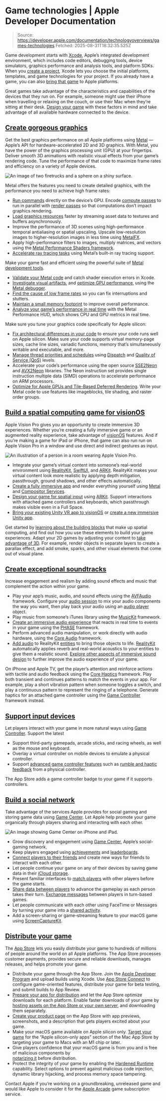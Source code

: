 # Game technologies | Apple Developer Documentation

> Source: https://developer.apple.com/documentation/technologyoverviews/games-technologies
> Fetched: 2025-08-31T18:32:35.525Z

Game development starts with [Xcode](https://developer.apple.com/documentation/Xcode), Apple’s integrated development environment, which includes code editors, debugging tools, device simulators, graphics performance and analysis tools, and platform SDKs. When you [create a project](https://developer.apple.com/documentation/Xcode/creating-an-xcode-project-for-an-app), Xcode lets you choose the initial platforms, templates, and game technologies for your project. If you already have a game, you can also [bring that game](https://developer.apple.com/games/game-porting-toolkit/) to Apple platforms.

Great games take advantage of the characteristics and capabilities of the devices that they run on. For example, someone might use their iPhone when travelling or relaxing on the couch, or use their Mac when they’re sitting at their desk. [Design your game](https://developer.apple.com/design/Human-Interface-Guidelines/designing-for-games) with these factors in mind and take advantage of all available hardware connected to the device.

## [Create gorgeous graphics](https://developer.apple.com/documentation/technologyoverviews/games-technologies#Create-gorgeous-graphics)

Get the best graphics performance on all Apple platforms using [Metal](https://developer.apple.com/metal/) — Apple’s API for hardware-accelerated 2D and 3D graphics. With Metal, you have the power of the graphics processing unit (GPU) at your fingertips. Deliver smooth 3D animations with realistic visual effects from your game’s rendering code. Tune the performance of that code to maximize frame rates and efficiency on a variety of Apple devices.

![An image of two firetrucks and a sphere on a shiny surface.](https://docs-assets.developer.apple.com/published/031dac453d58a6b47b9cee6c72118e4b/game-technologies-metal-ray-tracing-ipad%402x.png)

Metal offers the features you need to create detailed graphics, with the performance you need to achieve high frame rates:

- [Run commands](https://developer.apple.com/documentation/Metal/setting-up-a-command-structure) directly on the device’s GPU. Encode [compute passes](https://developer.apple.com/documentation/Metal/compute-passes) to run in parallel with [render passes](https://developer.apple.com/documentation/Metal/render-passes) so that computations don’t impact graphics rendering.
- [Load graphics resources](https://developer.apple.com/documentation/Metal/resource-loading) faster by streaming asset data to textures and buffers asynchronously.
- Improve the performance of 3D scenes using high-performance temporal antialiasing or spatial upscaling. Upscale low-resolution images to higher-resolution images in less time using [MetalFX](https://developer.apple.com/documentation/MetalFX).
- Apply high-performance filters to images, multiply matrices, and vectors using the [Metal Performance Shaders framework](https://developer.apple.com/documentation/MetalPerformanceShaders).
- [Accelerate ray tracing tasks](https://developer.apple.com/documentation/Metal/accelerating-ray-tracing-using-metal) using Metal’s built-in ray tracing support.

Make your game fast and efficient using the powerful suite of [Metal development tools](https://developer.apple.com/documentation/Xcode/Metal-developer-workflows).

- [Validate your Metal code](https://developer.apple.com/documentation/Xcode/Validating-your-apps-Metal-API-usage) and catch shader execution errors in Xcode.
- [Investigate visual artifacts](https://developer.apple.com/documentation/Xcode/Debugging-the-shaders-within-a-draw-command-or-compute-dispatch), and [optimize GPU performance](https://developer.apple.com/documentation/Xcode/Optimizing-GPU-performance), using the [Metal debugger](https://developer.apple.com/documentation/Xcode/Metal-debugger).
- [Find the cause of low frame rates](https://developer.apple.com/documentation/Xcode/Analyzing-the-performance-of-your-Metal-app) so you can fix interruptions and stutters.
- [Maintain a small memory footprint](https://developer.apple.com/videos/play/wwdc2022/10106) to improve overall performance.
- [Analyze your game’s performance in real time](https://developer.apple.com/documentation/xcode/monitoring-your-metal-apps-graphics-performance/) with the Metal Performance HUD, which shows CPU and GPU metrics in real time.

Make sure you tune your graphics code specifically for Apple silicon:

- [Fix architectural differences in your code](https://developer.apple.com/documentation/Apple-Silicon/addressing-architectural-differences-in-your-macos-code) to ensure your code runs well on Apple silicon. Make sure your code supports virtual memory-page sizes, cache line sizes, variadic functions, memory that’s simultaneously writable and executable, and more.
- [Manage thread priorities and schedules](https://developer.apple.com/documentation/Apple-Silicon/tuning-your-code-s-performance-for-apple-silicon) using [Dispatch](https://developer.apple.com/documentation/Dispatch) and [Quality of Service (QoS)](https://developer.apple.com/documentation/Dispatch/DispatchQoS) levels.
- Accelerate your code’s performance using the open source [SSE2Neon](https://github.com/DLTcollab/sse2neon) and [AVX2Neon](https://github.com/kunpengcompute/AvxToNeon) libraries. The Neon instruction set provides single instruction multiple data (SIMD) operations to accelerate performance on ARM processors.
- [Optimize for Apple GPUs and Tile-Based Deferred Rendering](https://developer.apple.com/documentation/Metal/tailor-your-apps-for-apple-gpus-and-tile-based-deferred-rendering). Write your Metal code to use features like imageblocks, tile shading, and raster order groups.

## [Build a spatial computing game for visionOS](https://developer.apple.com/documentation/technologyoverviews/games-technologies#Build-a-spatial-computing-game-for-visionOS)

Apple Vision Pro gives you an opportunity to create immersive 3D experiences. Whether you’re creating a fully immersive game or an augmented reality experience, take advantage of [visionOS](https://developer.apple.com/documentation/visionOS) features. And if you’re making a game for iPad or iPhone, that game can also run run on Apple Vision Pro in a window and use direct and indirect gestures as input.

![An illustration of a person in a room wearing Apple Vision Pro.](https://docs-assets.developer.apple.com/published/00628015888b5190387bdc0318319846/spatial-computing-visionos%402x.png)

- Integrate your game’s virtual content into someone’s real-world environment using [RealityKit](https://developer.apple.com/documentation/RealityKit), [SwiftUI](https://developer.apple.com/documentation/SwiftUI), and [ARKit](https://developer.apple.com/documentation/ARKit). RealityKit makes your virtual content look more realistic by applying depth mitigation, passthrough, ground shadows, and other effects automatically.
- [Create a fully immersive app](https://developer.apple.com/videos/play/wwdc2023/10089) and render everything yourself using [Metal](https://developer.apple.com/documentation/Metal) and [Compositor Services](https://developer.apple.com/documentation/CompositorServices).
- [Design your game for spatial input](https://developer.apple.com/videos/play/wwdc2023/10073) using [ARKit](https://developer.apple.com/videos/play/wwdc2023/10082). Support interactions with attached game controllers and keyboards, which passthrough makes visible even in a Full Space.
- [Bring your existing Unity VR app to visionOS](https://developer.apple.com/videos/play/wwdc2023/10093) or [create a new immersive Unity app](https://developer.apple.com/videos/play/wwdc2023/10088).

Get started by [learning about the building blocks](https://developer.apple.com/videos/play/wwdc2023/10260/) that make up spatial computing, and find out how you use these elements to build your game experiences. Adapt your 2D games by adjusting your content to [take advantage of 3D](https://developer.apple.com/videos/play/wwdc2023/10076/). For example, render objects in separate layers to create a parallax effect, and add smoke, sparks, and other visual elements that come out of visual plane.

## [Create exceptional soundtracks](https://developer.apple.com/documentation/technologyoverviews/games-technologies#Create-exceptional-soundtracks)

Increase engagement and realism by adding sound effects and music that complement the action within your game.

- Play your app’s music, audio, and sound effects using the [AVFAudio](https://developer.apple.com/documentation/AVFAudio) framework. Configure your [audio session](https://developer.apple.com/documentation/AVFAudio/AVAudioSession) to mix your audio components the way you want, then play back your audio using an [audio player](https://developer.apple.com/documentation/AVFAudio/AVAudioPlayer) object.
- Play music from someone’s iTunes library using the [MusicKit](https://developer.apple.com/documentation/MusicKit) framework.
- [Create an immersive audio experience](https://developer.apple.com/documentation/PHASE/playing-sound-from-a-location-in-a-3d-scene) that reacts in real time to events in your game using the [PHASE](https://developer.apple.com/documentation/PHASE) framework.
- Perform advanced audio manipulation, or work directly with audio hardware, using the [Core Audio](https://developer.apple.com/documentation/CoreAudio) framework.
- [Add audio](https://developer.apple.com/documentation/RealityKit/scene-content-audio) to RealityKit [entities](https://developer.apple.com/documentation/RealityKit/Entity) to bring those objects to life. [RealityKit](https://developer.apple.com/documentation/RealityKit) automatically applies reverb and real-world acoustics to your entities to give them a realistic sound. [Explore other aspects of immersive sound design](https://developer.apple.com/videos/play/wwdc2023/10271) to further improve the audio experience of your game.

On iPhone and Apple TV, get the player’s attention and reinforce actions with tactile and audio feedback using the [Core Haptics](https://developer.apple.com/documentation/CoreHaptics) framework. Play both transient and continues patterns to match the events in your app. For example, play a short vibration pattern when someone toggles a switch, and play a continuous pattern to represent the ringing of a telephone. Generate haptics for an attached game controller using the [Game Controller](https://developer.apple.com/documentation/GameController) framework instead.

## [Support input devices](https://developer.apple.com/documentation/technologyoverviews/games-technologies#Support-input-devices)

Let players interact with your game in more natural ways using [Game Controller](https://developer.apple.com/documentation/GameController). Support the latest

- Support third-party gamepads, arcade sticks, and racing wheels, as well as the mouse and keyboard.
- Overlay a virtual controller on mobile devices to emulate a physical controller.
- Support [advanced game controller features](https://developer.apple.com/videos/play/wwdc2020/10614) such as [rumble and haptic feedback](https://developer.apple.com/documentation/GameController/GCDeviceHaptics) from a physical controller.

The App Store adds a game controller badge to your game if it supports controllers.

## [Build a social network](https://developer.apple.com/documentation/technologyoverviews/games-technologies#Build-a-social-network)

Take advantage of the services Apple provides for social gaming and storing game data using [Game Center](https://developer.apple.com/game-center/). Let Apple help promote your game organically through players sharing and interacting with each other.

![An image showing Game Center on iPhone and iPad.](https://docs-assets.developer.apple.com/published/7031af3255b1390334d23325b3714fa1/game-technologies-game-center%402x.png)

- Grow discovery and engagement using [Game Center](https://developer.apple.com/documentation/GameKit/initializing-and-configuring-game-center), Apple’s social-gaming network.
- Keep players engaged using [achievements](https://developer.apple.com/documentation/GameKit/rewarding-players-with-achievements) and [leaderboards](https://developer.apple.com/documentation/GameKit/encourage-progress-and-competition-with-leaderboards).
- [Connect players to their friends](https://developer.apple.com/documentation/GameKit/connecting-players-with-their-friends-in-your-game) and create new ways for friends to interact with each other.
- Let people continue your game on any of their devices by saving game data in their [iCloud storage](https://developer.apple.com/documentation/technologyoverviews/shared-data#Make-your-apps-content-available-on-multiple-devices).
- Present familiar interfaces to [match players](https://developer.apple.com/documentation/GameKit/finding-multiple-players-for-a-game) with other players before the game starts.
- [Share data between players](https://developer.apple.com/documentation/GameKit/sending-messages-to-players-in-turn-based-games) to advance the gameplay as each person takes their turn. [Exchange messages](https://developer.apple.com/documentation/GameKit/exchanging-data-between-players-in-turn-based-games) between players in turn-based games.
- Let people communicate with each other using FaceTime or Messages by turning your game into a [shared activity](https://developer.apple.com/documentation/GroupActivities).
- Add a screen-sharing or game-streaming feature to your macOS game using [ScreenCaptureKit](https://developer.apple.com/documentation/ScreenCaptureKit).

## [Distribute your game](https://developer.apple.com/documentation/technologyoverviews/games-technologies#Distribute-your-game)

The [App Store](https://developer.apple.com/app-store/features/) lets you easily distribute your game to hundreds of millions of people around the world on all Apple platforms. The App Store processes customer payments, provides secure and reliable downloads, manages releases, and helps promote your game.

- Distribute your game through the App Store. Join the [Apple Developer Program](https://developer.apple.com/help/account/get-started/about-your-developer-account/) and upload builds using Xcode. Use [App Store Connect](https://developer.apple.com/help/app-store-connect/get-started/app-store-connect-workflow/) to configure game-oriented features, distribute your game for beta testing, and submit builds to App Review.
- [Prepare your app for distribution](https://developer.apple.com/documentation/Xcode/preparing-your-app-for-distribution) and let the App Store optimize downloads for each platform. Enable faster downloads of your game by [hosting assets on the App Store or your own server](https://developer.apple.com/documentation/BackgroundAssets), and downloading them separately.
- [Create your product page](https://developer.apple.com/app-store/product-page/) on the App Store with app previews, screenshots, and a description that gets players excited about your game.
- Make your macOS game available on Apple silicon only. [Target your game](https://developer.apple.com/macos/submit/) for the “Apple silicon-only apps” section of the Mac App Store by targeting your game to Macs with an M1 chip or later.
- Give players confidence that your macOS game is from you and is free of malicious components by  
  [notarizing it](https://developer.apple.com/documentation/Security/notarizing-macos-software-before-distribution) before distribution.
- Protect the integrity of your game by enabling the [Hardened Runtime](https://developer.apple.com/documentation/Security/hardened-runtime) capability. Select options to prevent against malicious code injection, dynamic library hijacking, and process memory space tampering.

Contact Apple if you’re working on a groundbreaking, unreleased game and would like Apple to consider it for the [Apple Arcade](https://developer.apple.com/apple-arcade/) game subscription service.
